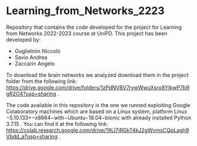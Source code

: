 # Learning_from_Networks_2223
 Repository that contains the code developed for the project for Learning from Networks 2022-2023 course at UniPD.
This project has been developed by:
- Guglielmin Niccolò
- Savio Andrea
- Zaccarin Angelo

To download the brain networks we analyzed download them in the project folder from the following link: https://drive.google.com/drive/folders/1zPdNVBV7rywWwuXsro8YIkwP7bRgR2O4?usp=sharing .

The code available in this repository is the one we runned exploiting Google Colaboratory machines which are based on a Linux system, platform Linux −5.10.133+−x8664−with−Ubuntu−18.04−bionic with already installed Python 3.7.15 .
You can find it at the following link: https://colab.research.google.com/drive/19LI7jRGkT4kJ2gWvmsCQpLagh9Vbdd_a?usp=sharing .